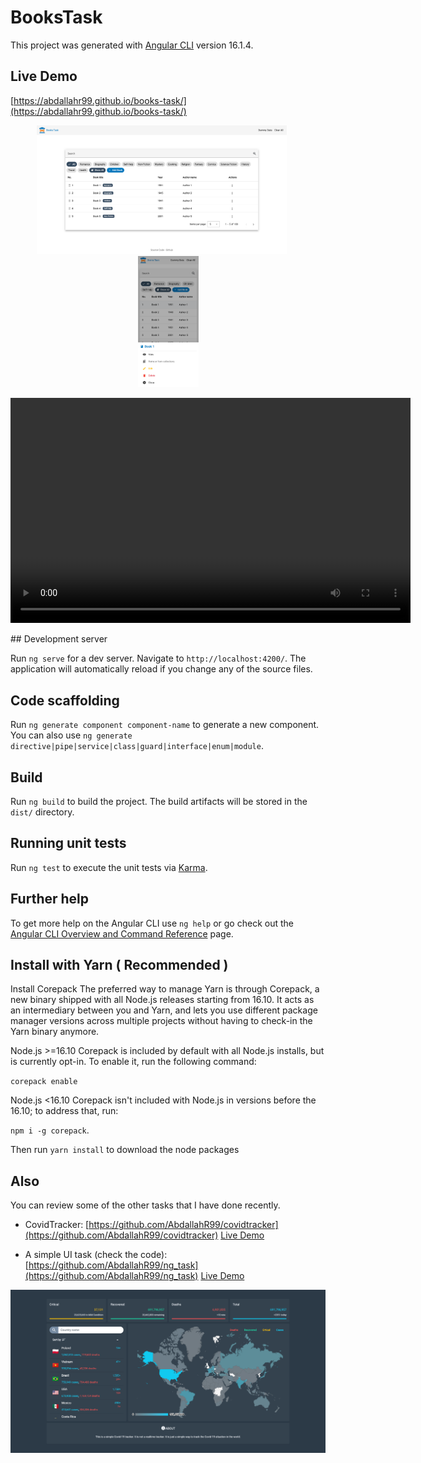 # BooksTask

This project was generated with [Angular CLI](https://github.com/angular/angular-cli) version 16.1.4.

## Live Demo
[https://abdallahr99.github.io/books-task/](https://abdallahr99.github.io/books-task/)
<p align="center"> 
  <img src="docs/bookstask1.png" alt="Home" width="400" height="auto">
  <span style="margin-left: 20px;"></span>
  <img src="docs/bookstask2.png" alt="Home Responsive" width="auto" height="210">
</p>
<!--!["Home"](docs/bookstask1.png)-->
<!--!["Home Responsive"](docs/bookstask2.png)-->
<p align="center"> 
<video width="640" height="360" controls>
  <source src="docs/bookstaskscreenrecord.mp4" type="video/mp4">
  Your browser does not support the video tag.
</video>
</p>
## Development server

Run `ng serve` for a dev server. Navigate to `http://localhost:4200/`. The application will automatically reload if you change any of the source files.

## Code scaffolding

Run `ng generate component component-name` to generate a new component. You can also use `ng generate directive|pipe|service|class|guard|interface|enum|module`.

## Build

Run `ng build` to build the project. The build artifacts will be stored in the `dist/` directory.

## Running unit tests

Run `ng test` to execute the unit tests via [Karma](https://karma-runner.github.io).

## Further help

To get more help on the Angular CLI use `ng help` or go check out the [Angular CLI Overview and Command Reference](https://angular.io/cli) page.

## Install with Yarn ( Recommended )

Install Corepack
The preferred way to manage Yarn is through Corepack, a new binary shipped with all Node.js releases starting from 16.10. It acts as an intermediary between you and Yarn, and lets you use different package manager versions across multiple projects without having to check-in the Yarn binary anymore.

Node.js >=16.10
Corepack is included by default with all Node.js installs, but is currently opt-in. To enable it, run the following command:

`corepack enable`

Node.js <16.10
Corepack isn't included with Node.js in versions before the 16.10; to address that, run:

`npm i -g corepack`.

Then run `yarn install` to download the node packages

## Also

You can review some of the other tasks that I have done recently.

- CovidTracker: [https://github.com/AbdallahR99/covidtracker](https://github.com/AbdallahR99/covidtracker)
[Live Demo](https://abdallahr99.github.io/covidtracker/)

- A simple UI task (check the code): [https://github.com/AbdallahR99/ng_task](https://github.com/AbdallahR99/ng_task) [Live Demo](https://abdallahr99.github.io/ng_task/)

!["Home"](docs/covidtracker.png)